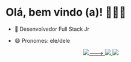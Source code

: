 <h1>Olá, bem vindo (a)! 👨🏿‍💻</h1>

- 🔭  Desenvolvedor Full Stack Jr
<!--- 🌱 Estudando linguagens de front e back-end-->
- 😄 Pronomes: ele/dele

<div align="center">
  <a href="https://github.com/rodriguessg">
<img height="180em" src="https://github-readme-streak-stats.herokuapp.com/?user=rodriguessg&theme=vue-dark&hide_border=true/>
  <img height="180em" src="https://github-readme-stats.vercel.app/api/top-langs/?username=gabrielsouza&layout=compact&langs_count=7&theme=white"/>--->  
  <img height="180em"  src="https://github-readme-stats.vercel.app/api/top-langs/?username=rodriguessg&theme=vue-dark&show_icons=true&hide_border=true&layout=compact"/>
  <img height="180em"  src="https://github-readme-stats.vercel.app/api?username=rodriguessg&theme=vue-dark&show_icons=true&hide_border=true&count_private=true"/>
    <!---  site para customisar https://gh-stats-gen.vercel.app/->
  </div>

 ###
<div style="display: inline_block"><br>
  <img align="center" alt="Gabi" height="30" width="40" src="https://raw.githubusercontent.com/devicons/devicon/master/icons/javascript/javascript-plain.svg">
  <img align="center" alt="Gabi-HTML" height="30" width="40" src="https://raw.githubusercontent.com/devicons/devicon/master/icons/html5/html5-original.svg">
  <img align="center" alt="Gabi-CSS" height="30" width="40" src="https://raw.githubusercontent.com/devicons/devicon/master/icons/css3/css3-original.svg">
  <img align="center" alt="Gabi-Python" height="30" width="40" src="https://raw.githubusercontent.com/devicons/devicon/master/icons/python/python-original.svg">
  <img align="center" alt="Gabi-C" height="30" width="40" src="https://raw.githubusercontent.com/devicons/devicon/master/icons/csharp/csharp-original.svg">
  <a href="https://picasion.com/"><img src="https://i.picasion.com/pic92/699d9e756ba0fe2132c3aff10e32061f.gif" width="125" height="125" border="0" alt="https://picasion.com/" /></a><br /><a href="https://picasion.com/"></a>
</div>

###

<div>
  <a href="https://www.instagram.com/_rodriguessg/" target="_blank"><img src="https://img.shields.io/badge/-Instagram-%23E4405F?style=for-the-badge&logo=instagram&logoColor=white" target="_blank"></a>
 <a href="https://discord.com/channels/@me" target="_blank"><img src="https://img.shields.io/badge/Discord-7289DA?style=for-the-badge&logo=discord&logoColor=white" target="_blank"></a> 
  <a href = "https://mail.google.com/mail/u/0/?ogbl#inbox"><img src="https://img.shields.io/badge/-Gmail-%23333?style=for-the-badge&logo=gmail&logoColor=white" target="_blank"></a>
  <a href="https://www.linkedin.com/in/rodriguessg/" target="_blank"><img src="https://img.shields.io/badge/-LinkedIn-%230077B5?style=for-the-badge&logo=linkedin&logoColor=white" target="_blank"></a> 
  <a href="https://web.whatsapp.com/"><img src="https://img.shields.io/badge/WhatsApp-25D366?style=for-the-badge&logo=whatsapp&logoColor=white"></a>
</div>

    
